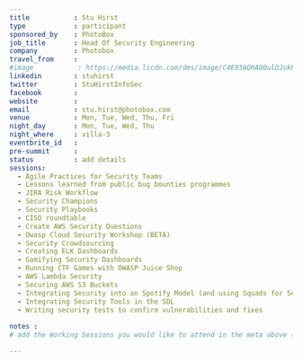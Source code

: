 ```yaml
---
title           : Stu Hirst
type            : participant
sponsored_by    : PhotoBox
job_title       : Head Of Security Engineering
company         : Photobox
travel_from     :
#image           : https://media.licdn.com/dms/image/C4E03AQHA00ulOJokPw/profile-displayphoto-shrink_800_800/0?e=1533168000&v=beta&t=tS30-ebCva3txzutmvdmpz7WD-TH4NukoK4a8x4aLcg
linkedin        : stuhirst
twitter         : StuHirstInfoSec
facebook        :
website         :
email           : stu.hirst@photobox.com
venue           : Mon, Tue, Wed, Thu, Fri
night_day       : Mon, Tue, Wed, Thu
night_where     : villa-3
eventbrite_id   :
pre-summit      :
status          : add details
sessions:
  - Agile Practices for Security Teams
  - Lessons learned from public bug bounties programmes
  - JIRA Risk Workflow
  - Security Champions
  - Security Playbooks
  - CISO roundtable
  - Create AWS Security Questions
  - Owasp Cloud Security Workshop (BETA)
  - Security Crowdsourcing
  - Creating ELK Dashboards
  - Gamifying Security Dashboards
  - Running CTF Games with OWASP Juice Shop
  - AWS Lambda Security
  - Securing AWS S3 Buckets
  - Integrating Security into an Spotify Model (and using Squads for Security teams)
  - Integrating Security Tools in the SDL
  - Writing security tests to confirm vulnerabilities and fixes
 
notes :
# add the Working Sessions you would like to attend in the meta above (use the session's title) e.g. sessions (one per line): -Security Playbooks Diagrams -Hackathon Daily Sessions

---
```


<!-- put more details about participant here -->
